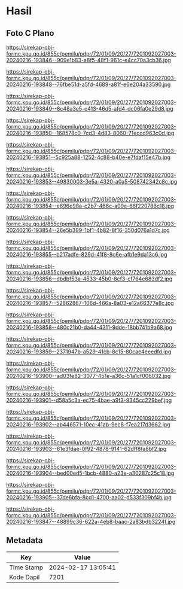 # Hasil

## Foto C Plano

https://sirekap-obj-formc.kpu.go.id/855c/pemilu/pdpr/72/01/09/20/27/7201092027003-20240216-193846--909e1b83-a8f5-48f1-961c-e4cc70a3cb36.jpg

https://sirekap-obj-formc.kpu.go.id/855c/pemilu/pdpr/72/01/09/20/27/7201092027003-20240216-193848--76fbe51d-a5fd-4689-a81f-e6e204a33590.jpg

https://sirekap-obj-formc.kpu.go.id/855c/pemilu/pdpr/72/01/09/20/27/7201092027003-20240216-193849--8c48a3e5-c413-46d5-afd4-dc06fa0e29d8.jpg

https://sirekap-obj-formc.kpu.go.id/855c/pemilu/pdpr/72/01/09/20/27/7201092027003-20240216-193850--168578c0-7cd3-4d83-8060-71eccd963c0d.jpg

https://sirekap-obj-formc.kpu.go.id/855c/pemilu/pdpr/72/01/09/20/27/7201092027003-20240216-193851--5c925a88-1252-4c88-b40e-e7fdaf15e47b.jpg

https://sirekap-obj-formc.kpu.go.id/855c/pemilu/pdpr/72/01/09/20/27/7201092027003-20240216-193853--49830003-3e5a-4320-a0a5-508742342c8c.jpg

https://sirekap-obj-formc.kpu.go.id/855c/pemilu/pdpr/72/01/09/20/27/7201092027003-20240216-193854--e696e98a-c2b7-466c-a09e-66f220786c18.jpg

https://sirekap-obj-formc.kpu.go.id/855c/pemilu/pdpr/72/01/09/20/27/7201092027003-20240216-193854--26e5b399-1bf1-4b82-8f16-350d076a1d7c.jpg

https://sirekap-obj-formc.kpu.go.id/855c/pemilu/pdpr/72/01/09/20/27/7201092027003-20240216-193855--b217adfe-829d-41f8-8c6e-afb1e9da13c6.jpg

https://sirekap-obj-formc.kpu.go.id/855c/pemilu/pdpr/72/01/09/20/27/7201092027003-20240216-193856--dbdbf53a-4533-45b0-8cf3-cf764e683df2.jpg

https://sirekap-obj-formc.kpu.go.id/855c/pemilu/pdpr/72/01/09/20/27/7201092027003-20240216-193857--52862867-106d-466a-8a03-e12a66377e8c.jpg

https://sirekap-obj-formc.kpu.go.id/855c/pemilu/pdpr/72/01/09/20/27/7201092027003-20240216-193858--480c21b0-da44-4311-9dde-18bb741b9a68.jpg

https://sirekap-obj-formc.kpu.go.id/855c/pemilu/pdpr/72/01/09/20/27/7201092027003-20240216-193859--2371947b-a529-41cb-8c15-80cae4eeedfd.jpg

https://sirekap-obj-formc.kpu.go.id/855c/pemilu/pdpr/72/01/09/20/27/7201092027003-20240216-193900--ad03fe82-3077-451e-a36c-51a1cf006032.jpg

https://sirekap-obj-formc.kpu.go.id/855c/pemilu/pdpr/72/01/09/20/27/7201092027003-20240216-193901--d58a5c3a-ec75-4bae-a9f3-9345cc229bef.jpg

https://sirekap-obj-formc.kpu.go.id/855c/pemilu/pdpr/72/01/09/20/27/7201092027003-20240216-193902--ab446571-10ec-41ab-9ec8-f7ea217d3662.jpg

https://sirekap-obj-formc.kpu.go.id/855c/pemilu/pdpr/72/01/09/20/27/7201092027003-20240216-193903--61e3fdae-0f92-4878-9141-62dff8fa8bf2.jpg

https://sirekap-obj-formc.kpu.go.id/855c/pemilu/pdpr/72/01/09/20/27/7201092027003-20240216-193904--bed00ed5-1bcb-4880-a23e-a30287c25c18.jpg

https://sirekap-obj-formc.kpu.go.id/855c/pemilu/pdpr/72/01/09/20/27/7201092027003-20240216-193905--37de6bfa-8cd1-4700-aa02-d533f309bf4b.jpg

https://sirekap-obj-formc.kpu.go.id/855c/pemilu/pdpr/72/01/09/20/27/7201092027003-20240216-193847--48899c36-622a-4eb8-baac-2a83bdb3224f.jpg


## Metadata

| Key        | Value               |
| ---------- | ------------------- |
| Time Stamp | 2024-02-17 13:05:41 |
| Kode Dapil | 7201                |



